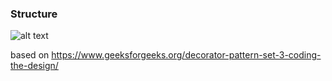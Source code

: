 ### Structure
![alt text](https://github.com/vectormars/CPP/blob/master/Design%20pattern/Decorator%20Pattern/image/pizza5-1024x583.jpg)

based on https://www.geeksforgeeks.org/decorator-pattern-set-3-coding-the-design/
